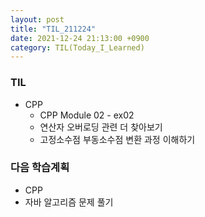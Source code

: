 ```yaml
---
layout: post
title: "TIL_211224"
date: 2021-12-24 21:13:00 +0900
category: TIL(Today_I_Learned)
---
```


### TIL
- CPP
	- CPP Module 02 - ex02
	- 연산자 오버로딩 관련 더 찾아보기
	- 고정소수점 부동소수점 변환 과정 이해하기
	
### 다음 학습계획
- CPP
- 자바 알고리즘 문제 풀기